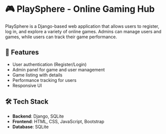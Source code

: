 # 🎮 PlaySphere - Online Gaming Hub

PlaySphere is a Django-based web application that allows users to register, log in, and explore a variety of online games. Admins can manage users and games, while users can track their game performance.

## 🚀 Features

- User authentication (Register/Login)
- Admin panel for game and user management
- Game listing with details
- Performance tracking for users
- Responsive UI

## 🛠️ Tech Stack

- **Backend**: Django, SQLite
- **Frontend**: HTML, CSS, JavaScript, Bootstrap
- **Database**: SQLite



